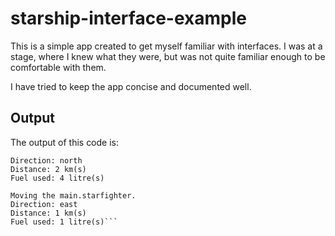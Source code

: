 # starship-interface-example
This is a simple app created to get myself familiar with interfaces.  I was at a stage, where I knew what they were, but was not quite familiar enough to be comfortable with them.

I have tried to keep the app concise and documented well.
## Output
The output of this code is:

```Moving the main.battlecruiser.
Direction: north
Distance: 2 km(s)
Fuel used: 4 litre(s)

Moving the main.starfighter.
Direction: east
Distance: 1 km(s)
Fuel used: 1 litre(s)```
